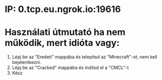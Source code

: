 # IP: 0.tcp.eu.ngrok.io:19616

# Használati útmutató ha nem működik, mert idióta vagy:
1. Lépj be az "Eredeti" mappába és telepítsd az "Minecraft"-ot, nem kell bejelentkezni.
2. Lépj be az "Cracked" mappába és indítsd el a "CMCL"-t
3. Kész 

